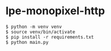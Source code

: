 # lpe-monopixel-http

```
$ python -m venv venv
$ source venv/bin/activate
$ pip install -r requirements.txt
$ python main.py
```
